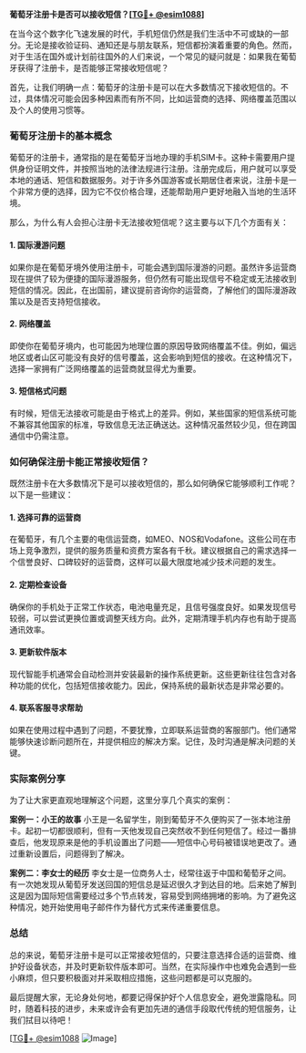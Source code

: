 **葡萄牙注册卡是否可以接收短信？[[TG💪+ @esim1088](https://t.me/s/esim1088)]**

在当今这个数字化飞速发展的时代，手机短信仍然是我们生活中不可或缺的一部分。无论是接收验证码、通知还是与朋友联系，短信都扮演着重要的角色。然而，对于生活在国外或计划前往国外的人们来说，一个常见的疑问就是：如果我在葡萄牙获得了注册卡，是否能够正常接收短信呢？

首先，让我们明确一点：葡萄牙的注册卡是可以在大多数情况下接收短信的。不过，具体情况可能会因多种因素而有所不同，比如运营商的选择、网络覆盖范围以及个人的使用习惯等。

### 葡萄牙注册卡的基本概念

葡萄牙的注册卡，通常指的是在葡萄牙当地办理的手机SIM卡。这种卡需要用户提供身份证明文件，并按照当地的法律法规进行注册。注册完成后，用户就可以享受本地的通话、短信和数据服务。对于许多外国游客或长期居住者来说，注册卡是一个非常方便的选择，因为它不仅价格合理，还能帮助用户更好地融入当地的生活环境。

那么，为什么有人会担心注册卡无法接收短信呢？这主要与以下几个方面有关：

#### 1. **国际漫游问题**
如果你是在葡萄牙境外使用注册卡，可能会遇到国际漫游的问题。虽然许多运营商现在提供了较为便捷的国际漫游服务，但仍然有可能出现信号不稳定或无法接收到短信的情况。因此，在出国前，建议提前咨询你的运营商，了解他们的国际漫游政策以及是否支持短信接收。

#### 2. **网络覆盖**
即使你在葡萄牙境内，也可能因为地理位置的原因导致网络覆盖不佳。例如，偏远地区或者山区可能没有良好的信号覆盖，这会影响到短信的接收。在这种情况下，选择一家拥有广泛网络覆盖的运营商就显得尤为重要。

#### 3. **短信格式问题**
有时候，短信无法接收可能是由于格式上的差异。例如，某些国家的短信系统可能不兼容其他国家的标准，导致信息无法正确送达。这种情况虽然较少见，但在跨国通信中仍需注意。

### 如何确保注册卡能正常接收短信？

既然注册卡在大多数情况下是可以接收短信的，那么如何确保它能够顺利工作呢？以下是一些建议：

#### 1. **选择可靠的运营商**
在葡萄牙，有几个主要的电信运营商，如MEO、NOS和Vodafone。这些公司在市场上竞争激烈，提供的服务质量和资费方案各有千秋。建议根据自己的需求选择一个信誉良好、口碑较好的运营商，这样可以最大限度地减少技术问题的发生。

#### 2. **定期检查设备**
确保你的手机处于正常工作状态，电池电量充足，且信号强度良好。如果发现信号较弱，可以尝试更换位置或调整天线方向。此外，定期清理手机内存也有助于提高通讯效率。

#### 3. **更新软件版本**
现代智能手机通常会自动检测并安装最新的操作系统更新。这些更新往往包含对各种功能的优化，包括短信接收能力。因此，保持系统的最新状态是非常必要的。

#### 4. **联系客服寻求帮助**
如果在使用过程中遇到了问题，不要犹豫，立即联系运营商的客服部门。他们通常能够快速诊断问题所在，并提供相应的解决方案。记住，及时沟通是解决问题的关键。

### 实际案例分享

为了让大家更直观地理解这个问题，这里分享几个真实的案例：

**案例一：小王的故事**
小王是一名留学生，刚到葡萄牙不久便购买了一张本地注册卡。起初一切都很顺利，但有一天他发现自己突然收不到任何短信了。经过一番排查后，他发现原来是他的手机设置出了问题——短信中心号码被错误地更改了。通过重新设置后，问题得到了解决。

**案例二：李女士的经历**
李女士是一位商务人士，经常往返于中国和葡萄牙之间。有一次她发现从葡萄牙发送回国的短信总是延迟很久才到达目的地。后来她了解到这是因为国际短信需要经过多个节点转发，容易受到网络拥堵的影响。为了避免这种情况，她开始使用电子邮件作为替代方式来传递重要信息。

### 总结

总的来说，葡萄牙注册卡是可以正常接收短信的，只要注意选择合适的运营商、维护好设备状态，并及时更新软件版本即可。当然，在实际操作中也难免会遇到一些小麻烦，但只要积极面对并采取相应措施，这些问题都是可以克服的。

最后提醒大家，无论身处何地，都要记得保护好个人信息安全，避免泄露隐私。同时，随着科技的进步，未来或许会有更加先进的通信手段取代传统的短信服务，让我们拭目以待吧！

[[TG💪+ @esim1088](https://t.me/s/esim1088) ![Image](https://i.postimg.cc/4NQfJmqS/Snipaste-2025-05-13-00-14-12.png)]
